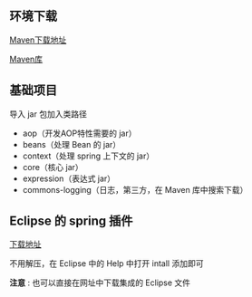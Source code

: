 ## 环境下载

[Maven下载地址](https://maven.springframework.org/release/org/springframework/spring/)

[Maven库](https://mvnrepository.com)

## 基础项目

导入 jar 包加入类路径

* aop（开发AOP特性需要的 jar）
* beans（处理 Bean 的 jar）
* context（处理 spring 上下文的 jar）
* core（核心 jar）
* expression（表达式 jar）
* commons-logging（日志，第三方，在 Maven 库中搜索下载）

## Eclipse 的 spring 插件

[下载地址](https://spring.io/tools3/sts/all)

不用解压，在 Eclipse 中的 Help 中打开 intall 添加即可

**注意** : 也可以直接在网址中下载集成的 Eclipse 文件

